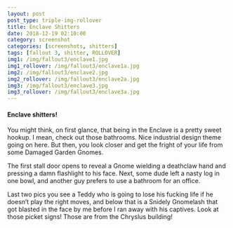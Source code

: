 ```yaml
---
layout: post
post_type: triple-img-rollover
title: Enclave Shitters
date: 2018-12-19 02:10:00
category: screenshot
categories: [screenshots, shitters]
tags: [fallout 3, shitter, ROLLOVER]
img1: /img/fallout3/enclave1.jpg
img1_rollover: /img/fallout3/enclave1a.jpg
img2: /img/fallout3/enclave2.jpg
img2_rollover: /img/fallout3/enclave2a.jpg
img3: /img/fallout3/enclave3.jpg
img3_rollover: /img/fallout3/enclave3a.jpg
---
```

#### Enclave shitters!

You might think, on first glance, that being in the Enclave is a pretty sweet hookup. I mean, check out those bathrooms. Nice industrial design theme going on here. But then, you look closer and get the fright of your life from some Damaged Garden Gnomes.

The first stall door opens to reveal a Gnome wielding a deathclaw hand and pressing a damn flashlight to his face. Next, some dude left a nasty log in one bowl, and another guy prefers to use a bathroom for an office.

Last two pics you see a Teddy who is going to lose his fucking life if he doesn’t play the right moves, and below that is a Snidely Gnomelash that got blasted in the face by me before I ran away with his captives. Look at those picket signs! Those are from the Chryslus building!
